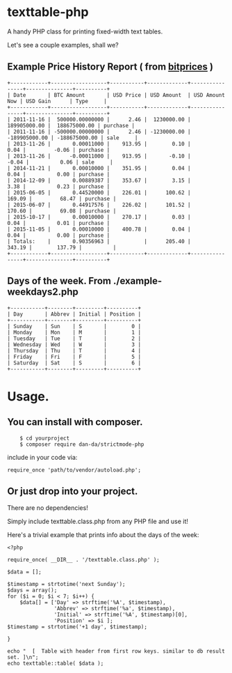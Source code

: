 # texttable-php

A handy PHP class for printing fixed-width text tables.

Let's see a couple examples, shall we?

## Example Price History Report ( from [bitprices](https://github.com/dan-da/bitprices) )

```
+------------+------------------+-----------+-------------+----------------+---------------+----------+
| Date       | BTC Amount       | USD Price | USD Amount  | USD Amount Now | USD Gain      | Type     |
+------------+------------------+-----------+-------------+----------------+---------------+----------+
| 2011-11-16 |  500000.00000000 |      2.46 |  1230000.00 |   189905000.00 |  188675000.00 | purchase |
| 2011-11-16 | -500000.00000000 |      2.46 | -1230000.00 |  -189905000.00 | -188675000.00 | sale     |
| 2013-11-26 |       0.00011000 |    913.95 |        0.10 |           0.04 |         -0.06 | purchase |
| 2013-11-26 |      -0.00011000 |    913.95 |       -0.10 |          -0.04 |          0.06 | sale     |
| 2014-11-21 |       0.00010000 |    351.95 |        0.04 |           0.04 |          0.00 | purchase |
| 2014-12-09 |       0.00889387 |    353.67 |        3.15 |           3.38 |          0.23 | purchase |
| 2015-06-05 |       0.44520000 |    226.01 |      100.62 |         169.09 |         68.47 | purchase |
| 2015-06-07 |       0.44917576 |    226.02 |      101.52 |         170.60 |         69.08 | purchase |
| 2015-10-17 |       0.00010000 |    270.17 |        0.03 |           0.04 |          0.01 | purchase |
| 2015-11-05 |       0.00010000 |    400.78 |        0.04 |           0.04 |          0.00 | purchase |
| Totals:    |       0.90356963 |           |      205.40 |         343.19 |        137.79 |          |
+------------+------------------+-----------+-------------+----------------+---------------+----------+
```

## Days of the week.  From ./example-weekdays2.php

```
+-----------+--------+---------+----------+
| Day       | Abbrev | Initial | Position |
+-----------+--------+---------+----------+
| Sunday    | Sun    | S       |        0 |
| Monday    | Mon    | M       |        1 |
| Tuesday   | Tue    | T       |        2 |
| Wednesday | Wed    | W       |        3 |
| Thursday  | Thu    | T       |        4 |
| Friday    | Fri    | F       |        5 |
| Saturday  | Sat    | S       |        6 |
+-----------+--------+---------+----------+
```


# Usage.

## You can install with composer.

```
    $ cd yourproject
    $ composer require dan-da/strictmode-php
```

include in your code via:

```
require_once 'path/to/vendor/autoload.php';
```


## Or just drop into your project.

There are no dependencies!

Simply include texttable.class.php from any PHP file and use it!

Here's a trivial example that prints info about the days of the week:


```
<?php

require_once( __DIR__ . '/texttable.class.php' );

$data = [];

$timestamp = strtotime('next Sunday');
$days = array();
for ($i = 0; $i < 7; $i++) {
    $data[] = ['Day' => strftime('%A', $timestamp),
               'Abbrev' => strftime('%a', $timestamp),
               'Initial' => strftime('%A', $timestamp)[0],
               'Position' => $i ];
$timestamp = strtotime('+1 day', $timestamp);
    
}

echo "  [  Table with header from first row keys. similar to db result set. ]\n";
echo texttable::table( $data );
```
